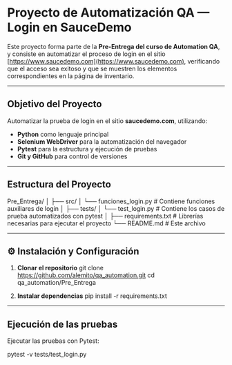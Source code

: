 # Proyecto de Automatización QA — Login en SauceDemo

Este proyecto forma parte de la **Pre-Entrega del curso de Automation QA**, y consiste en automatizar el proceso de login en el sitio [https://www.saucedemo.com](https://www.saucedemo.com), verificando que el acceso sea exitoso y que se muestren los elementos correspondientes en la página de inventario.

---

## Objetivo del Proyecto

Automatizar la prueba de login en el sitio **saucedemo.com**, utilizando:

- **Python** como lenguaje principal
- **Selenium WebDriver** para la automatización del navegador
- **Pytest** para la estructura y ejecución de pruebas
- **Git y GitHub** para control de versiones

---

## Estructura del Proyecto

Pre_Entrega/
│
├── src/
│ └── funciones_login.py # Contiene funciones auxiliares de login
│
├── tests/
│ └── test_login.py # Contiene los casos de prueba automatizados con pytest
│
├── requirements.txt # Librerías necesarias para ejecutar el proyecto
└── README.md # Este archivo

---

## ⚙️ Instalación y Configuración

1. **Clonar el repositorio**
   git clone https://github.com/alemito/qa_automation.git
   cd qa_automation/Pre_Entrega

2. **Instalar dependencias**
    pip install -r requirements.txt


---

## Ejecución de las pruebas

Ejecutar las pruebas con Pytest:

pytest -v tests/test_login.py
